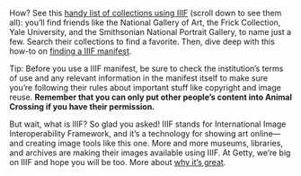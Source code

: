 How? See this [handy list of collections using IIIF](https://iiif.io/community/) (scroll down to see them all): you’ll find friends like the National Gallery of Art, the Frick Collection, Yale University, and the Smithsonian National Portrait Gallery, to name just a few. Search their collections to find a favorite. Then, dive deep with this how-to on [finding a IIIF manifest](https://iiif.io/explainers/using_iiif_resources/#finding-a-iiif-manifest-url).

Tip: Before you use a IIIF manifest, be sure to check the institution’s terms of use and any relevant information in the manifest itself  to make sure you’re following their rules about important stuff like copyright and image reuse.  **Remember that you can only put other people’s content into Animal Crossing if you have their permission.**

But wait, what is IIIF? So glad you asked! IIIF stands for International Image Interoperability Framework, and it’s a technology for showing art online—and creating image tools like this one. More and more museums, libraries, and archives are making their images available using IIIF. At Getty, we’re big on IIIF and hope you will be too. More about [why it’s great](https://iiif.io/community/faq/#what-are-the-benefits-of-iiif).